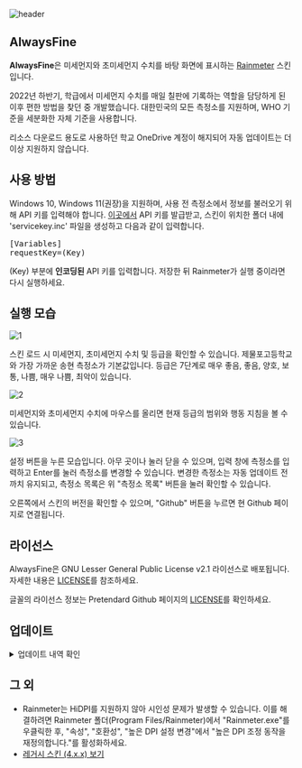 ![header](https://user-images.githubusercontent.com/75381985/219609891-932a76c6-b85d-44d2-b5a9-82e5b0841ad2.jpg)

## AlwaysFine
**AlwaysFine**은 미세먼지와 초미세먼지 수치를 바탕 화면에 표시하는 [Rainmeter](https://www.rainmeter.net) 스킨입니다.

2022년 하반기, 학급에서 미세먼지 수치를 매일 칠판에 기록하는 역할을 담당하게 된 이후 편한 방법을 찾던 중 개발했습니다. 대한민국의 모든 측정소를 지원하며, WHO 기준을 세분화한 자체 기준을 사용합니다.

리소스 다운로드 용도로 사용하던 학교 OneDrive 계정이 해지되어 자동 업데이트는 더이상 지원하지 않습니다. 

## 사용 방법
Windows 10, Windows 11(권장)을 지원하며, 사용 전 측정소에서 정보를 불러오기 위해 API 키를 입력해야 합니다. [이곳에서](https://www.data.go.kr/data/15073861/openapi.do) API 키를 발급받고, 스킨이 위치한 폴더 내에 'servicekey.inc' 파일을 생성하고 다음과 같이 입력합니다.
<pre>
[Variables]
requestKey=(Key)
</pre>
(Key) 부분에 **인코딩된** API 키를 입력합니다. 저장한 뒤 Rainmeter가 실행 중이라면 다시 실행하세요.

## 실행 모습
![1](https://github.com/bunubbv/alwaysfine/assets/75381985/c20e759f-b619-4215-a32d-e0d980f99a06)

스킨 로드 시 미세먼지, 초미세먼지 수치 및 등급을 확인할 수 있습니다. 제물포고등학교와 가장 가까운 송현 측정소가 기본값입니다. 등급은 7단계로 매우 좋음, 좋음, 양호, 보통, 나쁨, 매우 나쁨, 최악이 있습니다.

![2](https://github.com/bunubbv/alwaysfine/assets/75381985/8d74e6ae-0679-4e3e-ad05-0d918fa830d4)

미세먼지와 초미세먼지 수치에 마우스를 올리면 현재 등급의 범위와 행동 지침을 볼 수 있습니다.

![3](https://github.com/bunubbv/alwaysfine/assets/75381985/d01a547e-a454-4175-a06a-5f061ee0ad12)

설정 버튼을 누른 모습입니다. 아무 곳이나 눌러 닫을 수 있으며, 입력 창에 측정소를 입력하고 Enter를 눌러 측정소를 변경할 수 있습니다. 변경한 측정소는 자동 업데이트 전까치 유지되고, 측정소 목록은 위 "측정소 목록" 버튼을 눌러 확인할 수 있습니다.

오른쪽에서 스킨의 버전을 확인할 수 있으며, "Github" 버튼을 누르면 현 Github 페이지로 연결됩니다.

## 라이선스
AlwaysFine은 GNU Lesser General Public License v2.1 라이선스로 배포됩니다. 자세한 내용은 [LICENSE](/LICENSE)를 참조하세요.

글꼴의 라이선스 정보는 Pretendard Github 페이지의 [LICENSE](https://github.com/orioncactus/pretendard/blob/main/LICENSE)를 확인하세요.

## 업데이트
<details>
  <summary>업데이트 내역 확인</summary>
&nbsp;

* 과거 내역은 별도로 기록하지 않았습니다.
* 2023-05-08 4.0.3
    * 송림 측정소 가동 중단으로 송현 측정소로 변경
* 2023-05-11 4.0.4
    * 업데이트 과정 중 생성되는 다운로드 폴더 삭제
* 2023-05-12 4.0.5
    * 업데이트 스크립트를 인라인으로 실행하여 속도 향상, 업데이트 이후 무한 루프 발생하는 버그 수정
    * 글꼴 기본 탑재 및 설치 후 스킨이 자동으로 로드되지 않는 버그 수정
* 2023-08-11 5.0.0
    * 스킨 리팩토링 (불필요한 코드, 변수 정리 및 최적화, 약 Ln 600 > 400)
    * 업데이트 구조 변경으로 안정성 향상
        * 파일 다운로드 구조 변경
        * 파일 무결성 검증 진행
        * 호환성 문제로 요구 버전 윈도우 10으로 상향
        * 오류 방지를 위해 다시 시작 시 업데이트 반영
    * 스킨 디자인 및 글꼴 변경
    * 변경한 측정소 정보가 저장되도록 변경
    * 스킨 로드 시 레이아웃 및 설정 자동 적용
    * 오픈 소스로 스킨 배포
    * 기존 8단계 등급에서 7단계로 변경 (심각 삭제)
* 2023-08-12 5.1.0
    * 업데이트 스크립트 버그 수정
* 2023-08-12 5.1.1
    * 레거시 스킨의 호환을 위해 버전 유지
* 2023-08-12 5.1.2
    * 업데이트 스크립트 버그 수정
    * 미세먼지 측정 시간이 잘못 나오는 버그 수정
* 2023-08-12 5.1.3
    * 버전 정보가 잘못 나오는 버그 수정
    * 버전 로드 실패 시 오류 메시지 출력
* 2023-08-14 5.2.0
    * 더 효율적인 구조를 적용하여 불필요한 함수, 변수 정리
    * 코드 리팩토링, 최적화 진행
* 2023-08-15 5.3.0
    * 코드 리팩토링, 최적화 진행
        * 기능이 중복되는 함수 통합
        * 불필요한 변수 삭제
        * 함수, 변수명 정리
        * 데이터 갱신 주기 처리 구조 변경
        * 그 외 유지보수를 위한 구조 변경
        * 불필요한 속성값을 제거하여 최적화
    * 가독성을 위해 고정폭 글꼴(Pretendard GOV)로 변경
    * 미세먼지 등급의 글자 수가 다른 경우 간격을 조정하여 가독성 향상
    * 측정소 한 곳이 점검 중이어도 말풍선에 다른 측정소 정보가 나오게 변경
    * 인터넷 문제 혹은 잘못된 측정소 입력 시 상황에 따라 적절한 문구가 나오게 변경
    * 설정 창 페이드 인, 아웃 효과 적용
    * 설정 창의 배경이 실시간으로 변경되지 않던 문제 해결
    * 기존 7단계에서 매우 좋음 단계 삭제
* 2023-08-16 5.4.0
    * 코드 리팩토링, 최적화 진행
        * Windows 10 1909 이전 버전에서 업데이트 시 오류가 발생하는 문제 해결
        * 설정 창에서 입력한 내용이 나오지 않는 문제 해결
        * 업데이트를 Lua가 아닌 내부에서 처리하게 변경
        * 함수, 변수명 정리
    * 미세먼지 수치의 글자 수가 다른 경우 간격을 조정하여 가독성 향상
    * 설정 버튼 토글 기능 추가, 깜빡임 현상 해결
* 2023-08-28 5.4.1
    * 깃허브 링크 변경
    * 부자연스러운 문구 수정
    * 신뢰할 수 없는 측정값을 표시하지 않도록 변경
* 2023-08-30 5.4.2
    * Windows 10 1904에서 업데이트 중 파일이 손상되는 문제 해결
    * 업데이트 이후 스킨을 자동으로 다시 로드
    * 업데이트 코드를 분리하여 스킨 안정성 향상
    * 미세먼지 정보 갱신 시 스킨이 정렬되지 않는 문제 해결
* 2023-08-30 5.4.3
    * 미세먼지 정보가 갱신되지 않는 문제 해결
    * 코드 구조 개선 및 최적화
* 2023-09-01 5.4.4
    * 24:00으로 출력되는 시간 표기를 00:00으로 변경
* 2023-09-02 5.4.5
    * 인터넷 연결 실패 후 60초 뒤 자동으로 다시 로드
* 2023-09-16 5.4.6
    * 미세먼지, 초미세먼지의 측정소 상태가 잘못 출력되는 문제 해결
        * 측정 값에 오차가 존재해도 값을 표시하는 문제 해결
    * 텍스트 입력 상자가 간헐적으로 표시되지 않는 문제 해결
    * "점검 중" 문구를 "점검"으로 수정하여 가독성 향상
* 2023-09-20 5.4.7
    * "점검" 문구를 "점검 중"으로 복구
    * "깃허브 링크" 버튼을 "Github"로 수정
    * 정규표현식 파싱 실패 시 로그에 표시되는 오류 메시지 변경
    * 텍스트 입력 플러그인의 안정성을 위해 딜레이 적용
    * 이모지에 마우스를 올려도 등급 관련 말풍선이 나오도록 변경
    * 미세먼지, 초미세먼지 값이 모두 없을 시 배경이 바뀌지 않는 문제 해결
    * 측정소 입력의 길이 제한 완화
* 2023-09-22 5.4.8
    * 코드 구조 개선 및 최적화
        * 미세먼지 등급을 판단하는 코드 최적화
        * 텍스트 간격 조정의 구현 방식 변경
        * 오류 및 예외 발생 시 처리 구조 변경
        * 상위 속성 참조 기능을 사용해 코드 정리
        * 불필요한 DynamicVariables 속성 제거로 최적화
    * 간헐적으로 텍스트 입력 상자가 표시되지 않는 문제 해결
        * 텍스트 입력 플러그인에 적용했던 딜레이 제거
        * 간헐적으로 설정 창이 사라지는 문제 해결
    * 디자인 변경
        * 미세먼지 수치가 높을 때 이모지 영역을 침범하는 문제 해결
            * μm 단위의 간격 및 글자 크기 변경
        * 텍스트 정렬을 하나로 통일하여 가독성 향상
        * 텍스트 크기 조절, 스킨 높이 조절
    * 자체 등급이었던 "매우 좋음" 등급을 다시 추가
    * 개발 시 테스트를 위해 디버그 모드 추가
    * 그 외 오타, 사소한 버그 수정
* 2023-09-22 5.4.9
    * 미세먼지 등급이 갱신되지 않는 문제 해결
* 2023-09-24 5.4.10
    * 코드 구조 개선 및 최적화
        * 함수 및 변수명을 알아보기 쉽게 변경
        * 동적 변수 및 함수의 작동 범위를 파악하여 잠재적인 오류 수정
        * 기능 추가가 누적되어 난잡해진 코드 정리, 잠재적 안정성 문제 해결
        * 미세먼지 출력 부분 함수를 구조 개선으로 다시 통합
        * 인터넷 문제 발생 시 일정 시간 이후 다시 시도하는 기능 제거
        * 측정소 문제 발생 여부를 판단하는 함수 구조 변경
    * 미세먼지 등급 및 배경 색상이 갱신되지 않는 문제 해결
    * 미세먼지 수치가 높을 때 텍스트가 이모지 영역을 침범하는 문제 해결
    * 이모지 크기를 텍스트 높이에 맞게 조절
    * 일부 문구를 자연스럽게 변경
* 2023-09-24 5.4.11
    * 미세먼지 수치가 높을 때 조정된 간격이 이후에도 유지될 수 있는 잠재적 문제 해결
    * 미세먼지 등급의 모든 텍스트 간격을 수치가 높을 때 조정하여 가독성 향상
* 2023-10-20 5.4.12
    * 글꼴 변경 (Pretendard GOV > Pretendard opentype 적용)
</details>

## 그 외
* Rainmeter는 HiDPI를 지원하지 않아 시인성 문제가 발생할 수 있습니다. 이를 해결하려면 Rainmeter 폴더(Program Files/Rainmeter)에서 "Rainmeter.exe"를 우클릭한 후, "속성", "호환성", "높은 DPI 설정 변경"에서 "높은 DPI 조정 동작을 재정의합니다."를 활성화하세요.
* [레거시 스킨 \(4.x.x) 보기](https://github.com/bunubbv/alwaysfine/tree/08fc0554353d3b64ec0ebb01d77568ae9ac6dd05)
